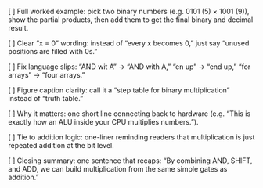 [ ] Full worked example: pick two binary numbers (e.g. 0101 (5) × 1001 (9)), show the partial products, then add them to get the final binary and decimal result.

[ ] Clear “x = 0” wording: instead of “every x becomes 0,” just say “unused positions are filled with 0s.”

[ ] Fix language slips: “AND wit A” → “AND with A,” “en up” → “end up,” “for arrays” → “four arrays.”

[ ] Figure caption clarity: call it a “step table for binary multiplication” instead of “truth table.”

[ ] Why it matters: one short line connecting back to hardware (e.g. “This is exactly how an ALU inside your CPU multiplies numbers.”).

[ ] Tie to addition logic: one-liner reminding readers that multiplication is just repeated addition at the bit level.

[ ] Closing summary: one sentence that recaps: “By combining AND, SHIFT, and ADD, we can build multiplication from the same simple gates as addition.”
